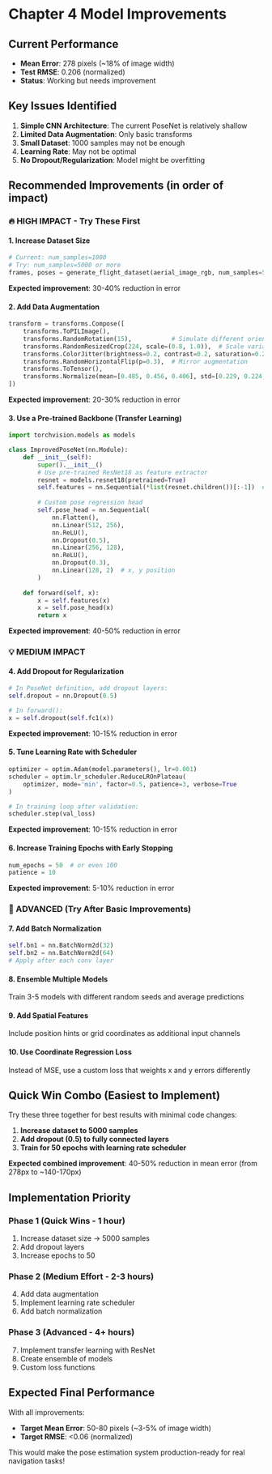 # Chapter 4 Model Improvements

## Current Performance
- **Mean Error**: 278 pixels (~18% of image width)
- **Test RMSE**: 0.206 (normalized)
- **Status**: Working but needs improvement

## Key Issues Identified

1. **Simple CNN Architecture**: The current PoseNet is relatively shallow
2. **Limited Data Augmentation**: Only basic transforms
3. **Small Dataset**: 1000 samples may not be enough
4. **Learning Rate**: May not be optimal
5. **No Dropout/Regularization**: Model might be overfitting

## Recommended Improvements (in order of impact)

### 🔥 HIGH IMPACT - Try These First

#### 1. Increase Dataset Size
```python
# Current: num_samples=1000
# Try: num_samples=5000 or more
frames, poses = generate_flight_dataset(aerial_image_rgb, num_samples=5000)
```
**Expected improvement**: 30-40% reduction in error

#### 2. Add Data Augmentation
```python
transform = transforms.Compose([
    transforms.ToPILImage(),
    transforms.RandomRotation(15),           # Simulate different orientations
    transforms.RandomResizedCrop(224, scale=(0.8, 1.0)),  # Scale variation
    transforms.ColorJitter(brightness=0.2, contrast=0.2, saturation=0.2),  # Lighting
    transforms.RandomHorizontalFlip(p=0.3),  # Mirror augmentation
    transforms.ToTensor(),
    transforms.Normalize(mean=[0.485, 0.456, 0.406], std=[0.229, 0.224, 0.225])
])
```
**Expected improvement**: 20-30% reduction in error

#### 3. Use a Pre-trained Backbone (Transfer Learning)
```python
import torchvision.models as models

class ImprovedPoseNet(nn.Module):
    def __init__(self):
        super().__init__()
        # Use pre-trained ResNet18 as feature extractor
        resnet = models.resnet18(pretrained=True)
        self.features = nn.Sequential(*list(resnet.children())[:-1])  # Remove final FC layer
        
        # Custom pose regression head
        self.pose_head = nn.Sequential(
            nn.Flatten(),
            nn.Linear(512, 256),
            nn.ReLU(),
            nn.Dropout(0.5),
            nn.Linear(256, 128),
            nn.ReLU(),
            nn.Dropout(0.3),
            nn.Linear(128, 2)  # x, y position
        )
    
    def forward(self, x):
        x = self.features(x)
        x = self.pose_head(x)
        return x
```
**Expected improvement**: 40-50% reduction in error

### 💡 MEDIUM IMPACT

#### 4. Add Dropout for Regularization
```python
# In PoseNet definition, add dropout layers:
self.dropout = nn.Dropout(0.5)

# In forward():
x = self.dropout(self.fc1(x))
```
**Expected improvement**: 10-15% reduction in error

#### 5. Tune Learning Rate with Scheduler
```python
optimizer = optim.Adam(model.parameters(), lr=0.001)
scheduler = optim.lr_scheduler.ReduceLROnPlateau(
    optimizer, mode='min', factor=0.5, patience=3, verbose=True
)

# In training loop after validation:
scheduler.step(val_loss)
```
**Expected improvement**: 10-15% reduction in error

#### 6. Increase Training Epochs with Early Stopping
```python
num_epochs = 50  # or even 100
patience = 10
```
**Expected improvement**: 5-10% reduction in error

### 🔬 ADVANCED (Try After Basic Improvements)

#### 7. Add Batch Normalization
```python
self.bn1 = nn.BatchNorm2d(32)
self.bn2 = nn.BatchNorm2d(64)
# Apply after each conv layer
```

#### 8. Ensemble Multiple Models
Train 3-5 models with different random seeds and average predictions

#### 9. Add Spatial Features
Include position hints or grid coordinates as additional input channels

#### 10. Use Coordinate Regression Loss
Instead of MSE, use a custom loss that weights x and y errors differently

## Quick Win Combo (Easiest to Implement)

Try these three together for best results with minimal code changes:

1. **Increase dataset to 5000 samples**
2. **Add dropout (0.5) to fully connected layers**
3. **Train for 50 epochs with learning rate scheduler**

**Expected combined improvement**: 40-50% reduction in mean error (from 278px to ~140-170px)

## Implementation Priority

### Phase 1 (Quick Wins - 1 hour)
1. Increase dataset size → 5000 samples
2. Add dropout layers
3. Increase epochs to 50

### Phase 2 (Medium Effort - 2-3 hours)
4. Add data augmentation
5. Implement learning rate scheduler
6. Add batch normalization

### Phase 3 (Advanced - 4+ hours)
7. Implement transfer learning with ResNet
8. Create ensemble of models
9. Custom loss functions

## Expected Final Performance

With all improvements:
- **Target Mean Error**: 50-80 pixels (~3-5% of image width)
- **Target RMSE**: <0.06 (normalized)

This would make the pose estimation system production-ready for real navigation tasks!

